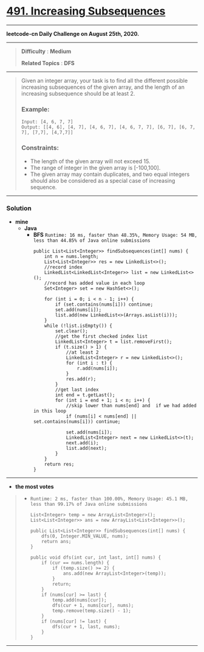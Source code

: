 # [491. Increasing Subsequences](https://leetcode.com/problems/increasing-subsequences/)

---

**leetcode-cn Daily Challenge on August 25th, 2020.**

---

> **Difficulty** : **Medium**
>
> **Related Topics** : **DFS**

---

> Given an integer array, your task is to find all the different possible increasing subsequences of the given array, and the length of an increasing subsequence should be at least 2.
>
> ### Example:
> ```
> Input: [4, 6, 7, 7]
> Output: [[4, 6], [4, 7], [4, 6, 7], [4, 6, 7, 7], [6, 7], [6, 7, 7], [7,7], [4,7,7]]
> ```
>
> ### Constraints:
> * The length of the given array will not exceed 15.
> * The range of integer in the given array is [-100,100].
> * The given array may contain duplicates, and two equal integers should also be considered as a special case of increasing sequence.

---


### Solution
* **mine**
  * **Java**
    * **BFS** `Runtime: 16 ms, faster than 48.35%, Memory Usage: 54 MB, less than 44.85% of Java online submissions`
      ```
      public List<List<Integer>> findSubsequences(int[] nums) {
          int n = nums.length;
          List<List<Integer>> res = new LinkedList<>();
          //record index
          LinkedList<LinkedList<Integer>> list = new LinkedList<>();
          //record has added value in each loop
          Set<Integer> set = new HashSet<>();

          for (int i = 0; i < n - 1; i++) {
              if (set.contains(nums[i])) continue;
              set.add(nums[i]);
              list.add(new LinkedList<>(Arrays.asList(i)));
          }
          while (!list.isEmpty()) {
              set.clear();
              //get the first checked index list
              LinkedList<Integer> t = list.removeFirst();
              if (t.size() > 1) {
                  //at least 2
                  LinkedList<Integer> r = new LinkedList<>();
                  for (int i : t) {
                      r.add(nums[i]);
                  }
                  res.add(r);
              }
              //get last index
              int end = t.getLast();
              for (int i = end + 1; i < n; i++) {
                  //skip lower than nums[end] and  if we had added in this loop
                  if (nums[i] < nums[end] || set.contains(nums[i])) continue;

                  set.add(nums[i]);
                  LinkedList<Integer> next = new LinkedList<>(t);
                  next.add(i);
                  list.add(next);
              }
          }
          return res;
      }
      ```

---

* **the most votes**
>  * `Runtime: 2 ms, faster than 100.00%, Memory Usage: 45.1 MB, less than 99.17% of Java online submissions`
>    ```
>    List<Integer> temp = new ArrayList<Integer>();
>    List<List<Integer>> ans = new ArrayList<List<Integer>>();
>
>    public List<List<Integer>> findSubsequences(int[] nums) {
>        dfs(0, Integer.MIN_VALUE, nums);
>        return ans;
>    }
>
>    public void dfs(int cur, int last, int[] nums) {
>        if (cur == nums.length) {
>            if (temp.size() >= 2) {
>                ans.add(new ArrayList<Integer>(temp));
>            }
>            return;
>        }
>        if (nums[cur] >= last) {
>            temp.add(nums[cur]);
>            dfs(cur + 1, nums[cur], nums);
>            temp.remove(temp.size() - 1);
>        }
>        if (nums[cur] != last) {
>            dfs(cur + 1, last, nums);
>        }
>    }
>    ```

---

